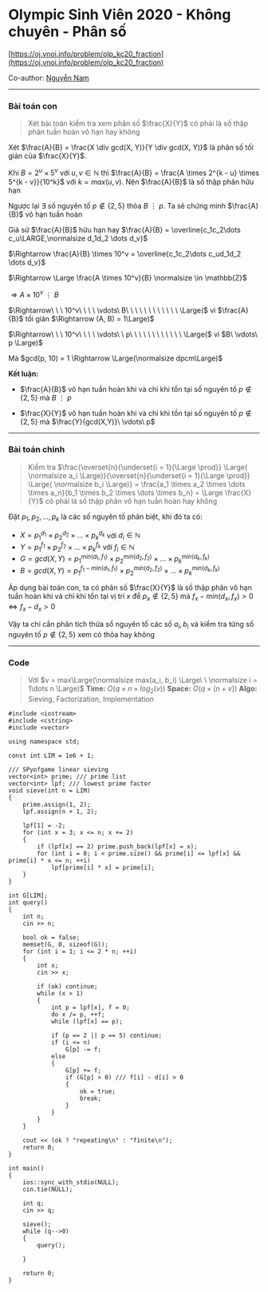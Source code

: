 


Olympic Sinh Viên 2020 - Không chuyên - Phân số
===

[https://oj.vnoi.info/problem/olp_kc20_fraction](https://oj.vnoi.info/problem/olp_kc20_fraction)

Co-author: [Nguyễn Nam](https://www.facebook.com/nguyennam.2018)

-----

### Bài toán con

> Xét bài toán kiểm tra xem phân số $\frac{X}{Y}$ có phải là số thập phân tuần hoàn vô hạn hay không

Xét $\frac{A}{B} = \frac{X \div gcd(X, Y)}{Y \div gcd(X, Y)}$ là phân số tối giản của $\frac{X}{Y}$. 

Khi $B = 2^u \times 5^v$ với $u, v \in \mathbb{N}$ thì $\frac{A}{B} = \frac{A \times 2^{k - u} \times 5^{k - v}}{10^k}$ với $k = max(u, v)$. Nên $\frac{A}{B}$ là số thập phân hữu hạn

Ngược lại $\exists$ số nguyên tố $p \notin \{2, 5\}$ thỏa $B\ \vdots\ p$. Ta sẽ chứng minh $\frac{A}{B}$ vô hạn tuần hoàn

Giả sử $\frac{A}{B}$ hữu hạn hay $\frac{A}{B} = \overline{c_1c_2\dots c_u\LARGE,\normalsize d_1d_2 \dots d_v}$ 

$\Rightarrow \frac{A}{B} \times 10^v = \overline{c_1c_2\dots c_ud_1d_2 \dots d_v}$

$\Rightarrow \Large \frac{A \times 10^v}{B} \normalsize \in \mathbb{Z}$

$\Rightarrow A \times 10^v\ \vdots\ B$

$\Rightarrow\ \ \ 10^v\ \ \ \ \vdots\ B\ \ \ \ \ \ \ \ \ \ \ \  \Large($ vì $\frac{A}{B}$ tối giản $\Rightarrow (A, B) = 1\Large)$

$\Rightarrow\ \ \ 10^v\ \ \ \ \vdots\ \ p\ \ \ \ \ \ \ \ \ \ \ \ \Large($ vì $B\ \vdots\ p \Large)$

Mà $gcd(p, 10) = 1 \Rightarrow \Large(\normalsize dpcm\Large)$

**Kết luận:** 

- $\frac{A}{B}$ vô hạn tuần hoàn khi và chỉ khi tồn tại số nguyên tố $p \notin \{2, 5\}$ mà $B\ \vdots\ p$

- $\frac{X}{Y}$ vô hạn tuần hoàn khi và chỉ khi tồn tại số nguyên tố $p \notin \{2, 5\}$ mà $\frac{Y}{gcd(X,Y)}\ \vdots\ p$

-----

### Bài toán chính 

> Kiểm tra $\frac{\overset{n}{\underset{i = 1}{\Large \prod}} \Large( \normalsize a_i \Large)}{\overset{n}{\underset{i = 1}{\Large \prod}} \Large( \normalsize b_i \Large)} = \frac{a_1 \times a_2 \times \dots \times a_n}{b_1 \times b_2 \times \dots \times b_n} = \Large \frac{X}{Y}$ có phải là số thập phân vô hạn tuần hoàn hay không

Đặt $p_1, p_2, \dots, p_k$ là các số nguyên tố phân biệt, khi đó ta có:

- $X = p_1 ^ {d_1} \times p_2 ^ {d_2} \times \dots \times p_k ^ {d_k}$ với $d_i \in \mathbb{N}$
- $Y = p_1 ^ {f_1} \times p_2 ^ {f_2} \times \dots \times p_k ^ {f_k}$ với $f_i \in \mathbb{N}$
- $G = gcd(X, Y) = p_1 ^ {min(d_1, f_1)} \times p_2 ^ {min(d_2, f_2)} \times \dots \times p_k ^ {min(d_k, f_k)}$
- $B = gcd(X, Y) = p_1 ^ {f_1 - min(d_1, f_1)} \times p_2 ^ {min(d_2, f_2)} \times \dots \times p_k ^ {min(d_k, f_k)}$


Áp dụng bài toán con, ta có phân số $\frac{X}{Y}$ là số thập phân vô hạn tuần hoàn khi và chỉ khi tồn tại vị trí $x$ để $p_x \notin \{2, 5\}$ mà $f_x - min(d_x, f_x) > 0 \Leftrightarrow f_x - d_x > 0$

Vậy ta chỉ cần phân tích thừa số nguyên tố các số $a_i, b_i$ và kiểm tra từng số nguyên tố $p \notin \{2, 5\}$ xem có thỏa hay không

-----

### Code 

> Với $v = max\Large(\normalsize max(a_i, b_i) \Large\  \ \normalsize i = 1\dots n \Large)$
> **Time:** $O(q \times n \times log_2(v))$
> **Space:** $O(q \times (n + v))$ 
> **Algo:** Sieving, Factorization, Implementation

```cpp=
#include <iostream>
#include <cstring>
#include <vector>

using namespace std;

const int LIM = 1e6 + 1;

/// SPyofgame linear sieving
vector<int> prime; /// prime list
vector<int> lpf; /// lowest prime factor
void sieve(int n = LIM)
{
    prime.assign(1, 2);
    lpf.assign(n + 1, 2);

    lpf[1] = -2;
    for (int x = 3; x <= n; x += 2)
    {
        if (lpf[x] == 2) prime.push_back(lpf[x] = x);
        for (int i = 0; i < prime.size() && prime[i] <= lpf[x] && prime[i] * x <= n; ++i)
            lpf[prime[i] * x] = prime[i];
    }
}

int G[LIM];
int query()
{
    int n;
    cin >> n;

    bool ok = false;
    memset(G, 0, sizeof(G));
    for (int i = 1; i <= 2 * n; ++i)
    {
        int x;
        cin >> x;

        if (ok) continue;
        while (x > 1)
        {
            int p = lpf[x], f = 0;
            do x /= p, ++f;
            while (lpf[x] == p);
            
            if (p == 2 || p == 5) continue;
            if (i <= n)
                G[p] -= f;
            else 
            {
                G[p] += f;
                if (G[p] > 0) /// f[i] - d[i] > 0
                {
                    ok = true;
                    break;
                }
            }
        }
    }

    cout << (ok ? "repeating\n" : "finite\n");
    return 0;
}

int main()
{
    ios::sync_with_stdio(NULL);
    cin.tie(NULL);

    int q;
    cin >> q;

    sieve();
    while (q-->0)
    {
        query();

    }
    
    return 0;
}
```
